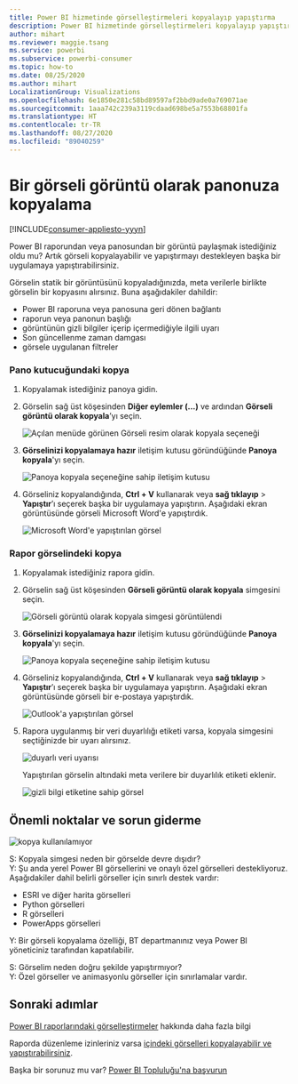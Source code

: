 ```yaml
---
title: Power BI hizmetinde görselleştirmeleri kopyalayıp yapıştırma
description: Power BI hizmetinde görselleştirmeleri kopyalayıp yapıştırma
author: mihart
ms.reviewer: maggie.tsang
ms.service: powerbi
ms.subservice: powerbi-consumer
ms.topic: how-to
ms.date: 08/25/2020
ms.author: mihart
LocalizationGroup: Visualizations
ms.openlocfilehash: 6e1850e281c58bd89597af2bbd9ade0a769071ae
ms.sourcegitcommit: 1aaa742c239a3119cdaad698be5a7553b68801fa
ms.translationtype: HT
ms.contentlocale: tr-TR
ms.lasthandoff: 08/27/2020
ms.locfileid: "89040259"
---
```

# <a name="copy-a-visual-as-an-image-to-your-clipboard"></a>Bir görseli görüntü olarak panonuza kopyalama

[!INCLUDE[consumer-appliesto-yyyn](../includes/consumer-appliesto-yyyn.md)]

Power BI raporundan veya panosundan bir görüntü paylaşmak istediğiniz oldu mu? Artık görseli kopyalayabilir ve yapıştırmayı destekleyen başka bir uygulamaya yapıştırabilirsiniz. 

Görselin statik bir görüntüsünü kopyaladığınızda, meta verilerle birlikte görselin bir kopyasını alırsınız. Buna aşağıdakiler dahildir:
* Power BI raporuna veya panosuna geri dönen bağlantı
* raporun veya panonun başlığı
* görüntünün gizli bilgiler içerip içermediğiyle ilgili uyarı
* Son güncellenme zaman damgası
* görsele uygulanan filtreler

### <a name="copy-from-a-dashboard-tile"></a>Pano kutucuğundaki kopya

1. Kopyalamak istediğiniz panoya gidin.

2. Görselin sağ üst köşesinden **Diğer eylemler (...)** ve ardından **Görseli görüntü olarak kopyala**’yı seçin. 

    ![Açılan menüde görünen Görseli resim olarak kopyala seçeneği](media/end-user-copy-paste/power-bi-copy-dashboard.png)

3. **Görselinizi kopyalamaya hazır** iletişim kutusu göründüğünde **Panoya kopyala**'yı seçin.

    ![Panoya kopyala seçeneğine sahip iletişim kutusu](media//end-user-copy-paste/power-bi-copied.png)

4. Görseliniz kopyalandığında, **Ctrl + V** kullanarak veya **sağ tıklayıp** > **Yapıştır**’ı seçerek başka bir uygulamaya yapıştırın. Aşağıdaki ekran görüntüsünde görseli Microsoft Word'e yapıştırdık. 

    ![Microsoft Word'e yapıştırılan görsel](media//end-user-copy-paste/power-bi-paste-word.png)

### <a name="copy-from-a-report-visual"></a>Rapor görselindeki kopya 

1. Kopyalamak istediğiniz rapora gidin.

2. Görselin sağ üst köşesinden **Görseli görüntü olarak kopyala** simgesini seçin. 

    ![Görseli görüntü olarak kopyala simgesi görüntülendi](media/end-user-copy-paste/power-bi-copy-icon.png)

3. **Görselinizi kopyalamaya hazır** iletişim kutusu göründüğünde **Panoya kopyala**'yı seçin.

    ![Panoya kopyala seçeneğine sahip iletişim kutusu](media//end-user-copy-paste/power-bi-copied.png)


4. Görseliniz kopyalandığında, **Ctrl + V** kullanarak veya **sağ tıklayıp** > **Yapıştır**’ı seçerek başka bir uygulamaya yapıştırın. Aşağıdaki ekran görüntüsünde görseli bir e-postaya yapıştırdık.

    ![Outlook'a yapıştırılan görsel](media//end-user-copy-paste/power-bi-copy-email.png)

5. Rapora uygulanmış bir veri duyarlılığı etiketi varsa, kopyala simgesini seçtiğinizde bir uyarı alırsınız.  

    ![duyarlı veri uyarısı](media//end-user-copy-paste/power-bi-sensitive.png)

    Yapıştırılan görselin altındaki meta verilere bir duyarlılık etiketi eklenir. 

    ![gizli bilgi etiketine sahip görsel](media//end-user-copy-paste/power-bi-confidential.png)



## <a name="considerations-and-troubleshooting"></a>Önemli noktalar ve sorun giderme

   ![kopya kullanılamıyor](media//end-user-copy-paste/power-bi-copy-grey.png)


S: Kopyala simgesi neden bir görselde devre dışıdır?    
Y: Şu anda yerel Power BI görsellerini ve onaylı özel görselleri destekliyoruz. Aşağıdakiler dahil belirli görseller için sınırlı destek vardır: 
- ESRI ve diğer harita görselleri 
- Python görselleri 
- R görselleri 
- PowerApps görselleri   

Y: Bir görseli kopyalama özelliği, BT departmanınız veya Power BI yöneticiniz tarafından kapatılabilir.


S: Görselim neden doğru şekilde yapıştırmıyor?    
Y: Özel görseller ve animasyonlu görseller için sınırlamalar vardır. 



## <a name="next-steps"></a>Sonraki adımlar
[Power BI raporlarındaki görselleştirmeler](end-user-visual-type.md) hakkında daha fazla bilgi

Raporda düzenleme izinleriniz varsa [içindeki görselleri kopyalayabilir ve yapıştırabilirsiniz](../visuals/power-bi-visualization-copy-paste.md). 

Başka bir sorunuz mu var? [Power BI Topluluğu'na başvurun](https://community.powerbi.com/)


